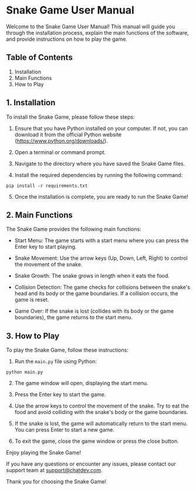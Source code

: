 # Snake Game User Manual

Welcome to the Snake Game User Manual! This manual will guide you through the installation process, explain the main functions of the software, and provide instructions on how to play the game.

## Table of Contents
1. Installation
2. Main Functions
3. How to Play

## 1. Installation
To install the Snake Game, please follow these steps:

1. Ensure that you have Python installed on your computer. If not, you can download it from the official Python website (https://www.python.org/downloads/).

2. Open a terminal or command prompt.

3. Navigate to the directory where you have saved the Snake Game files.

4. Install the required dependencies by running the following command:
```
pip install -r requirements.txt
```

5. Once the installation is complete, you are ready to run the Snake Game!

## 2. Main Functions
The Snake Game provides the following main functions:

- Start Menu: The game starts with a start menu where you can press the Enter key to start playing.

- Snake Movement: Use the arrow keys (Up, Down, Left, Right) to control the movement of the snake.

- Snake Growth: The snake grows in length when it eats the food.

- Collision Detection: The game checks for collisions between the snake's head and its body or the game boundaries. If a collision occurs, the game is reset.

- Game Over: If the snake is lost (collides with its body or the game boundaries), the game returns to the start menu.

## 3. How to Play
To play the Snake Game, follow these instructions:

1. Run the `main.py` file using Python:
```
python main.py
```

2. The game window will open, displaying the start menu.

3. Press the Enter key to start the game.

4. Use the arrow keys to control the movement of the snake. Try to eat the food and avoid colliding with the snake's body or the game boundaries.

5. If the snake is lost, the game will automatically return to the start menu. You can press Enter to start a new game.

6. To exit the game, close the game window or press the close button.

Enjoy playing the Snake Game!

If you have any questions or encounter any issues, please contact our support team at support@chatdev.com.

Thank you for choosing the Snake Game!